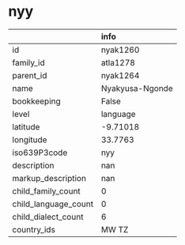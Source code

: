 # nyy
|                      | info            |
|:---------------------|:----------------|
| id                   | nyak1260        |
| family_id            | atla1278        |
| parent_id            | nyak1264        |
| name                 | Nyakyusa-Ngonde |
| bookkeeping          | False           |
| level                | language        |
| latitude             | -9.71018        |
| longitude            | 33.7763         |
| iso639P3code         | nyy             |
| description          | nan             |
| markup_description   | nan             |
| child_family_count   | 0               |
| child_language_count | 0               |
| child_dialect_count  | 6               |
| country_ids          | MW TZ           |
